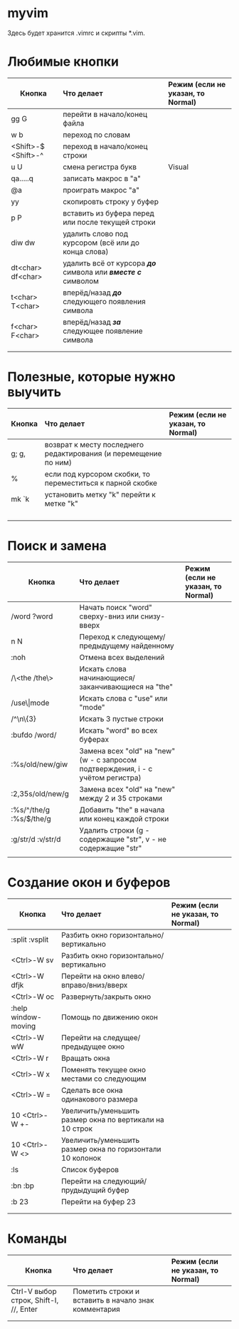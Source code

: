 # myvim

Здесь будет хранится .vimrc и скрипты \*.vim. 

# Любимые кнопки

| Кнопка                   | Что делает                                                               | Режим (если не указан, то Normal) |
|--------------------------|:-------------------------------------------------------------------------|:----------------------------------|           
| gg G                     | перейти в начало/конец файла                                             |                                   |
| w b                      | переход по словам                                                        |                                   |
| \<Shift\>-$ \<Shift>-^   | переход в начало/конец строки                                            |                                   |
| u U                      | смена регистра букв                                                      | Visual                            |
| qa.....q                 | записать макрос в "a"                                                    |                                   |
| @a                       | проиграть макрос "a"                                                     |                                   |
| yy                       | скопировть строку у буфер                                                |                                   |
| p P                      | вставить из буфера перед или после текущей строки                        |                                   |
| diw dw                   | удалить слово под курсором (всё или до конца слова)                      |                                   |
| dt\<char\> df\<char\>    | удалить всё от курсора _**до**_ символа или _**вместе с**_ символом      |                                   |
| t\<char\> T\<char\>      | вперёд/назад _**до**_ следующего появления символа                       |                                   |
| f\<char\> F\<char\>      | вперёд/назад _**за**_ следующее появление символа                        |                                   |
|                          |                   |                                   |
|                          |                   |                                   |
 
  
  
# Полезные, которые нужно выучить
  
| Кнопка                   | Что делает                                                          | Режим (если не указан, то Normal) |
|--------------------------|:--------------------------------------------------------------------|:----------------------------------|           
| g; g,                    | возврат к месту последнего редактирования (и перемещение по ним)    |                                   |
| %                        | если под курсором скобки, то переместиться к парной скобке          |                                   |
| mk `k                    | установить метку "k" перейти к метке "k"                            |                                   |
|                          |                                                  |                                   |
|                          |                   |                                   |
|                          |                   |                                   |
|                          |                   |                                   |
 

# Поиск и замена
  
| Кнопка                   | Что делает                                                          | Режим (если не указан, то Normal) |
|--------------------------|:--------------------------------------------------------------------|:----------------------------------|           
| /word ?word              | Начать поиск "word" сверху-вниз или снизу-вверх                     |                                   |
| n N                      | Переход к следующему/предыдущему найденному                         |                                   |
| :noh                     | Отмена всех выделений                                               |                                   |
| /\\<the  /the\\>         | Искать слова начинающиеся/заканчивающиеся на "the"                  |                                   |
| /use\\\|mode             | Искать слова с "use" или "mode"                                     |                                   |
| /^\n\\{3}                | Искать 3 пустые строки                                              |                                   |
| :bufdo /word/            | Искать "word" во всех буферах                                       |                                   |
| :%s/old/new/giw          | Замена всех "old" на "new" (w - с запросом подтверждения, i - с учётом регистра)           |                                   |
| :2,35s/old/new/g         | Замена всех "old" на "new" между 2 и 35 строками                    |                                   |
| :%s/^/the/g :%s/$/the/g  | Добавить "the" в начала или конец каждой строки                     |                                   |
| :g/str/d :v/str/d        | Удалить строки (g - содержащие "str", v - не содержащие "str"       |                                   |
|                          |                   |                                   |
  
# Создание окон и буферов
  
| Кнопка                   | Что делает                                                          | Режим (если не указан, то Normal) |
|--------------------------|:--------------------------------------------------------------------|:----------------------------------|           
| :split :vsplit           | Разбить окно горизонтально/вертикально                              |                                   |
| \<Ctrl\>-W sv            | Разбить окно горизонтально/вертикально                              |                                   |
| \<Ctrl\>-W dfjk          | Перейти на окно влево/вправо/вниз/вверх                             |                                   |
| \<Ctrl\>-W oc            | Развернуть/закрыть окно                                             |                                   |
| :help window-moving      | Помощь по движению окон                                             |                                   |       
| \<Ctrl\>-W wW            | Перейти на следущее/предыдущее окно                                 |                                   |
| \<Ctrl\>-W r             | Вращать окна                                                        |                                   |
| \<Ctrl\>-W x             | Поменять текущее окно местами со следующим                          |                                   |
| \<Ctrl\>-W =             | Сделать все окна одинакового размера                                |                                   |
| 10 \<Ctrl\>-W +-         | Увеличить/уменьшить размер окна по вертикали на 10 строк            |                                   |
| 10 \<Ctrl\>-W <>         | Увеличить/уменьшить размер окна по горизонтали 10 колонок           |                                   |
| :ls                      | Список буферов                                                      |                                   |
| :bn :bp                  | Перейти на следующий/прудыдущий буфер                               |                                   |
| :b 23                    | Перейти на буфер 23                                                 |                                   |
|                          |                   |                                   |
|                          |                   |                                   |

# Команды

| Кнопка                   | Что делает                                                          | Режим (если не указан, то Normal) |
|--------------------------|:--------------------------------------------------------------------|:----------------------------------|           
| Ctrl-V выбор строк, Shift-I, //, Enter     | Пометить строки и вставить в начало знак комментария                  |                                   |
|                          |                   |                                   |
|                          |                   |                                   |
